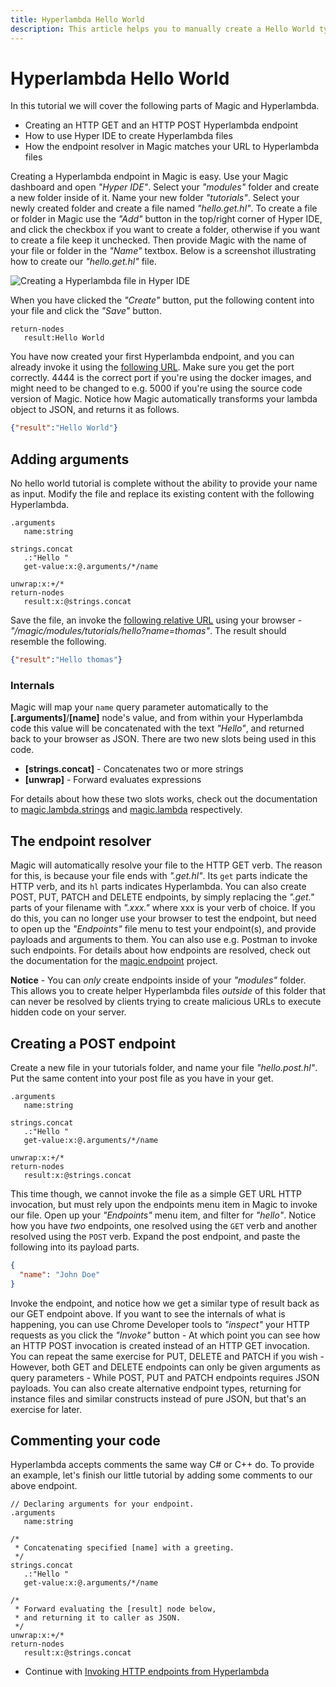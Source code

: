 ```yaml
---
title: Hyperlambda Hello World
description: This article helps you to manually create a Hello World type of Hyperlambda app, and gives you an understanding of the basics of Hyperlambda, and how it allows for you to create more with less.
---
```


# Hyperlambda Hello World

In this tutorial we will cover the following parts of Magic and Hyperlambda.

* Creating an HTTP GET and an HTTP POST Hyperlambda endpoint
* How to use Hyper IDE to create Hyperlambda files
* How the endpoint resolver in Magic matches your URL to Hyperlambda files

Creating a Hyperlambda endpoint in Magic is easy. Use your Magic dashboard and open _"Hyper IDE"_. Select
your _"modules"_ folder and create a new folder inside of it. Name your new folder _"tutorials"_. Select your
newly created folder and create a file named _"hello.get.hl"_.  To create a file or folder in Magic use the
_"Add"_ button in the top/right corner of Hyper IDE, and click the checkbox if you want to create a folder,
otherwise if you want to create a file keep it unchecked. Then provide Magic with the name of your file or
folder in the _"Name"_ textbox. Below is a screenshot illustrating how to create our _"hello.get.hl"_ file.

![Creating a Hyperlambda file in Hyper IDE](https://raw.githubusercontent.com/polterguy/polterguy.github.io/master/images/hyper-ide-create-endpoint.jpg)

When you have clicked the _"Create"_ button, put the following content into your file and click the _"Save"_
button.

```
return-nodes
   result:Hello World
```

You have now created your first Hyperlambda endpoint, and you can already invoke it using the [following
URL](http://localhost:4444/magic/modules/tutorials/hello). Make sure you get the port correctly. 4444 is
the correct port if you're using the docker images, and might need to be changed to e.g. 5000 if you're
using the source code version of Magic. Notice how Magic automatically transforms your lambda object to
JSON, and returns it as follows.

```json
{"result":"Hello World"}
```

## Adding arguments

No hello world tutorial is complete without the ability to provide your name as input. Modify the file
and replace its existing content with the following Hyperlambda.

```
.arguments
   name:string

strings.concat
   .:"Hello "
   get-value:x:@.arguments/*/name

unwrap:x:+/*
return-nodes
   result:x:@strings.concat
```

Save the file, an invoke the [following relative URL](http://localhost:4444/magic/modules/tutorials/hello?name=thomas)
using your browser - _"/magic/modules/tutorials/hello?name=thomas"_. The result should resemble the following.

```json
{"result":"Hello thomas"}
```

### Internals

Magic will map your `name` query parameter automatically to the **[.arguments]**/**[name]** node's value,
and from within your Hyperlambda code this value will be concatenated with the text _"Hello"_, and returned
back to your browser as JSON. There are two new slots being used in this code.

* __[strings.concat]__ - Concatenates two or more strings
* __[unwrap]__ - Forward evaluates expressions

For details about how these two slots works, check out the documentation to [magic.lambda.strings](/documentation/magic.lambda.strings)
and [magic.lambda](/documentation/magic.lambda/) respectively.

## The endpoint resolver

Magic will automatically resolve your file to the HTTP GET verb. The reason for this, is because your file
ends with _".get.hl"_. Its `get` parts indicate the HTTP verb, and its `hl` parts indicates Hyperlambda.
You can also create POST, PUT, PATCH and DELETE endpoints, by simply replacing the _".get."_ parts of
your filename with _".xxx."_ where xxx is your verb of choice. If you do this, you can no longer
use your browser to test the endpoint, but need to open up the _"Endpoints"_ file menu to test your
endpoint(s), and provide payloads and arguments to them. You can also use e.g. Postman to invoke such
endpoints. For details about how endpoints are resolved, check out the documentation for the [magic.endpoint](/documentation/magic.endpoint/) project.

**Notice** - You can _only_ create endpoints inside of your _"modules"_ folder. This allows you to
create helper Hyperlambda files _outside_ of this folder that can never be resolved by clients trying
to create malicious URLs to execute hidden code on your server.

## Creating a POST endpoint

Create a new file in your tutorials folder, and name your file _"hello.post.hl"_. Put the same content
into your post file as you have in your get.

```
.arguments
   name:string

strings.concat
   .:"Hello "
   get-value:x:@.arguments/*/name

unwrap:x:+/*
return-nodes
   result:x:@strings.concat
```

This time though, we cannot invoke the file as a simple GET URL HTTP invocation, but must rely upon the endpoints
menu item in Magic to invoke our file. Open up your _"Endpoints"_ menu item, and filter for _"hello"_. Notice how
you have _two_ endpoints, one resolved using the `GET` verb and another resolved using the `POST` verb. Expand the
post endpoint, and paste the following into its payload parts.

```json
{
  "name": "John Doe"
}
```

Invoke the endpoint, and notice how we get a similar type of result back as our GET endpoint above. If you want
to see the internals of what is happening, you can use Chrome Developer tools to _"inspect"_ your HTTP requests
as you click the _"Invoke"_ button - At which point you can see how an HTTP POST invocation is created instead of
an HTTP GET invocation.
You can repeat the same exercise for PUT, DELETE and PATCH if you wish - However, both GET and DELETE endpoints
can only be given arguments as query parameters - While POST, PUT and PATCH endpoints requires JSON payloads.
You can also create alternative endpoint types, returning for instance files and similar constructs instead of
pure JSON, but that's an exercise for later.

## Commenting your code

Hyperlambda accepts comments the same way C# or C++ do. To provide an example, let's finish our
little tutorial by adding some comments to our above endpoint.

```
// Declaring arguments for your endpoint.
.arguments
   name:string

/*
 * Concatenating specified [name] with a greeting.
 */
strings.concat
   .:"Hello "
   get-value:x:@.arguments/*/name

/*
 * Forward evaluating the [result] node below,
 * and returning it to caller as JSON.
 */
unwrap:x:+/*
return-nodes
   result:x:@strings.concat
```

* Continue with [Invoking HTTP endpoints from Hyperlambda](/tutorials/http-rest/)

